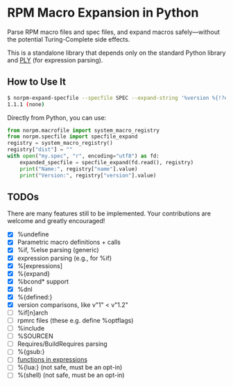RPM Macro Expansion in Python
=============================

Parse RPM macro files and spec files, and expand macros safely—without the
potential Turing-Complete side effects.

This is a standalone library that depends only on the standard Python library
and [PLY](https://github.com/dabeaz/ply) (for expression parsing).

How to Use It
-------------

```bash
$ norpm-expand-specfile --specfile SPEC --expand-string '%version %{!?epoch:(none)}'
1.1.1 (none)
```

Directly from Python, you can use:

```python
from norpm.macrofile import system_macro_registry
from norpm.specfile import specfile_expand
registry = system_macro_registry()
registry["dist"] = ""
with open("my.spec", "r", encoding="utf8") as fd:
    expanded_specfile = specfile_expand(fd.read(), registry)
    print("Name:", registry["name"].value)
    print("Version:", registry["version"].value)
```

TODOs
-----

There are many features still to be implemented. Your contributions are welcome
and greatly encouraged!

- [x] %undefine
- [x] Parametric macro definitions + calls
- [x] %if, %else parsing (generic)
- [x] expression parsing (e.g., for %if)
- [x] %[expressions]
- [x] %{expand}
- [x] %bcond* support
- [x] %dnl
- [x] %{defined:}
- [x] version comparisons, like v"1" < v"1.2"
- [ ] %if[n]arch
- [ ] rpmrc files (these e.g. define %optflags)
- [ ] %include
- [ ] %SOURCEN
- [ ] Requires/BuildRequires parsing
- [ ] %{gsub:}
- [ ] [functions in expressions](https://github.com/rpm-software-management/rpm/blob/8ae5f1d0db9e3c088d3163cbfc2612990702ff93/rpmio/expression.cc#L556)
- [ ] %{lua:} (not safe, must be an opt-in)
- [ ] %(shell) (not safe, must be an opt-in)
